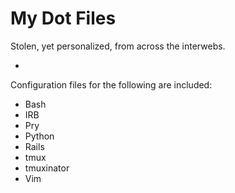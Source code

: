My Dot Files
============

 Stolen, yet personalized, from across the interwebs.

-

Configuration files for the following are included:

* Bash
* IRB
* Pry
* Python
* Rails
* tmux
* tmuxinator
* Vim
